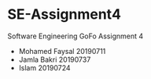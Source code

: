 # SE-Assignment4
Software Engineering GoFo Assignment 4

* Mohamed Faysal 20190711
* Jamla Bakri 20190737
* Islam 20190724
